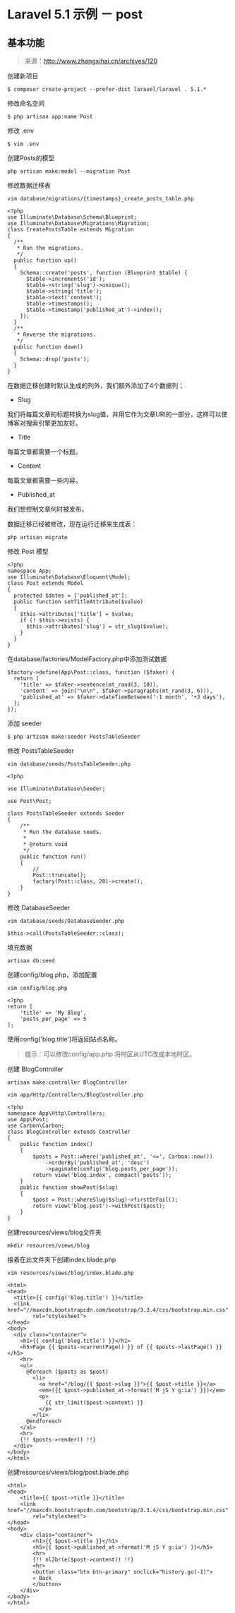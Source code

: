 # Laravel 5.1 示例 － post

## 基本功能

>来源：http://www.zhangxihai.cn/archives/120

创建新项目

```
$ composer create-project --prefer-dist laravel/laravel . 5.1.*
```

修改命名空间

```
$ php artisan app:name Post
```

修改 .env

```
$ vim .env
```

创建Posts的模型

```
php artisan make:model --migration Post
```

修改数据迁移表

```
vim database/migrations/{timestamps}_create_posts_table.php
```

```
<?php
use Illuminate\Database\Schema\Blueprint;
use Illuminate\Database\Migrations\Migration;
class CreatePostsTable extends Migration
{
  /**
   * Run the migrations.
   */
  public function up()
  {
    Schema::create('posts', function (Blueprint $table) {
      $table->increments('id');
      $table->string('slug')->unique();
      $table->string('title');
      $table->text('content');
      $table->timestamps();
      $table->timestamp('published_at')->index();
    });
  }
  /**
   * Reverse the migrations.
   */
  public function down()
  {
    Schema::drop('posts');
  }
}
```

在数据迁移创建时默认生成的列外，我们额外添加了4个数据列；

- Slug

我们将每篇文章的标题转换为slug值，并用它作为文章URI的一部分，这样可以使博客对搜索引擎更加友好。

- Title

每篇文章都需要一个标题。
 
- Content

每篇文章都需要一些内容。

- Published_at

我们想控制文章何时被发布。

数据迁移已经被修改，现在运行迁移来生成表：

```
php artisan migrate
```

修改 Post 模型

```
<?php
namespace App;
use Illuminate\Database\Eloquent\Model;
class Post extends Model
{
  protected $dates = ['published_at'];
  public function setTitleAttribute($value)
  {
    $this->attributes['title'] = $value;
    if (! $this->exists) {
      $this->attributes['slug'] = str_slug($value);
    }
  }
}
```

在database/factories/ModelFactory.php中添加测试数据

```
$factory->define(App\Post::class, function ($faker) {
  return [
    'title' => $faker->sentence(mt_rand(3, 10)),
    'content' => join("\n\n", $faker->paragraphs(mt_rand(3, 6))),
    'published_at' => $faker->dateTimeBetween('-1 month', '+3 days'),
  ];
});
```

添加 seeder

```
$ php artisan make:seeder PostsTableSeeder
```

修改 PostsTableSeeder

```
vim database/seeds/PostsTableSeeder.php
```

```
<?php

use Illuminate\Database\Seeder;

use Post\Post;

class PostsTableSeeder extends Seeder
{
    /**
     * Run the database seeds.
     *
     * @return void
     */
    public function run()
    {
        //
        Post::truncate();
        factory(Post::class, 20)->create();
    }
}
```

修改 DatabaseSeeder

```
vim database/seeds/DatabaseSeeder.php
```

```
$this->call(PostsTableSeeder::class);
```

填充数据

```
artisan db:seed
```

创建config/blog.php，添加配置


```
vim config/blog.php
```

```
<?php
return [
    'title' => 'My Blog',
    'posts_per_page' => 5
];
```

使用config('blog.title')将返回站点名称。

>提示：可以修改config/app.php 将时区从UTC改成本地时区。

创建 BlogController

```
artisan make:controller BlogController
```

```
vim app/Http/Controllers/BlogController.php
```

```
<?php
namespace App\Http\Controllers;
use App\Post;
use Carbon\Carbon;
class BlogController extends Controller
{
    public function index()
    {
        $posts = Post::where('published_at', '<=', Carbon::now())
            ->orderBy('published_at', 'desc')
            ->paginate(config('blog.posts_per_page'));
        return view('blog.index', compact('posts'));
    }
    public function showPost($slug)
    {
        $post = Post::whereSlug($slug)->firstOrFail();
        return view('blog.post')->withPost($post);
    }
}
```

创建resources/views/blog文件夹

```
mkdir resources/views/blog
```

接着在此文件夹下创建index.blade.php

```
vim resources/views/blog/index.blade.php
```

```
<html>
<head>
  <title>{{ config('blog.title') }}</title>
  <link href="//maxcdn.bootstrapcdn.com/bootstrap/3.3.4/css/bootstrap.min.css"
        rel="stylesheet">
</head>
<body>
  <div class="container">
    <h1>{{ config('blog.title') }}</h1>
    <h5>Page {{ $posts->currentPage() }} of {{ $posts->lastPage() }}</h5>
    <hr>
    <ul>
      @foreach ($posts as $post)
        <li>
          <a href="/blog/{{ $post->slug }}">{{ $post->title }}</a>
          <em>({{ $post->published_at->format('M jS Y g:ia') }})</em>
          <p>
            {{ str_limit($post->content) }}
          </p>
        </li>
      @endforeach
    </ul>
    <hr>
    {!! $posts->render() !!}
  </div>
</body>
</html>
```

创建resources/views/blog/post.blade.php

```
<html>
<head>
    <title>{{ $post->title }}</title>
    <link href="//maxcdn.bootstrapcdn.com/bootstrap/3.3.4/css/bootstrap.min.css"
        rel="stylesheet">
</head>
<body>
    <div class="container">
        <h1>{{ $post->title }}</h1>
        <h5>{{ $post->published_at->format('M jS Y g:ia') }}</h5>
        <hr>
        {!! nl2br(e($post->content)) !!}
        <hr>
        <button class="btn btn-primary" onclick="history.go(-1)">
        « Back
        </button>
    </div>
</body>
</html>
```

